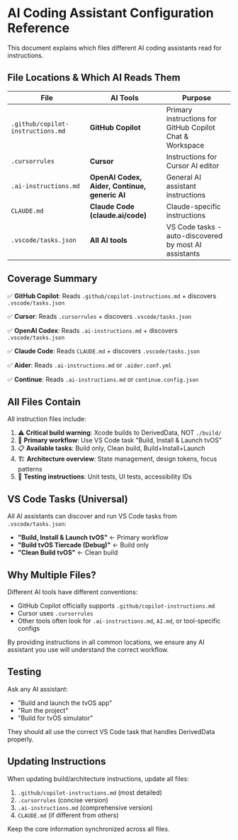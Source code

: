 # AI Coding Assistant Configuration Reference

This document explains which files different AI coding assistants read for instructions.

## File Locations & Which AI Reads Them

| File | AI Tools | Purpose |
|------|----------|---------|
| `.github/copilot-instructions.md` | **GitHub Copilot** | Primary instructions for GitHub Copilot Chat & Workspace |
| `.cursorrules` | **Cursor** | Instructions for Cursor AI editor |
| `.ai-instructions.md` | **OpenAI Codex, Aider, Continue, generic AI** | General AI assistant instructions |
| `CLAUDE.md` | **Claude Code (claude.ai/code)** | Claude-specific instructions |
| `.vscode/tasks.json` | **All AI tools** | VS Code tasks - auto-discovered by most AI assistants |

## Coverage Summary

✅ **GitHub Copilot**: Reads `.github/copilot-instructions.md` + discovers `.vscode/tasks.json`

✅ **Cursor**: Reads `.cursorrules` + discovers `.vscode/tasks.json`

✅ **OpenAI Codex**: Reads `.ai-instructions.md` + discovers `.vscode/tasks.json`

✅ **Claude Code**: Reads `CLAUDE.md` + discovers `.vscode/tasks.json`

✅ **Aider**: Reads `.ai-instructions.md` or `.aider.conf.yml`

✅ **Continue**: Reads `.ai-instructions.md` or `continue.config.json`

## All Files Contain

All instruction files include:

1. ⚠️ **Critical build warning**: Xcode builds to DerivedData, NOT `./build/`
2. 🎯 **Primary workflow**: Use VS Code task "Build, Install & Launch tvOS"
3. 📋 **Available tasks**: Build only, Clean build, Build+Install+Launch
4. 🏗️ **Architecture overview**: State management, design tokens, focus patterns
5. 🧪 **Testing instructions**: Unit tests, UI tests, accessibility IDs

## VS Code Tasks (Universal)

All AI assistants can discover and run VS Code tasks from `.vscode/tasks.json`:

- **"Build, Install & Launch tvOS"** ← Primary workflow
- **"Build tvOS Tiercade (Debug)"** ← Build only
- **"Clean Build tvOS"** ← Clean build

## Why Multiple Files?

Different AI tools have different conventions:
- GitHub Copilot officially supports `.github/copilot-instructions.md`
- Cursor uses `.cursorrules`
- Other tools often look for `.ai-instructions.md`, `AI.md`, or tool-specific configs

By providing instructions in all common locations, we ensure any AI assistant you use will understand the correct workflow.

## Testing

Ask any AI assistant:
- "Build and launch the tvOS app"
- "Run the project"
- "Build for tvOS simulator"

They should all use the correct VS Code task that handles DerivedData properly.

## Updating Instructions

When updating build/architecture instructions, update all files:
1. `.github/copilot-instructions.md` (most detailed)
2. `.cursorrules` (concise version)
3. `.ai-instructions.md` (comprehensive version)
4. `CLAUDE.md` (if different from others)

Keep the core information synchronized across all files.
